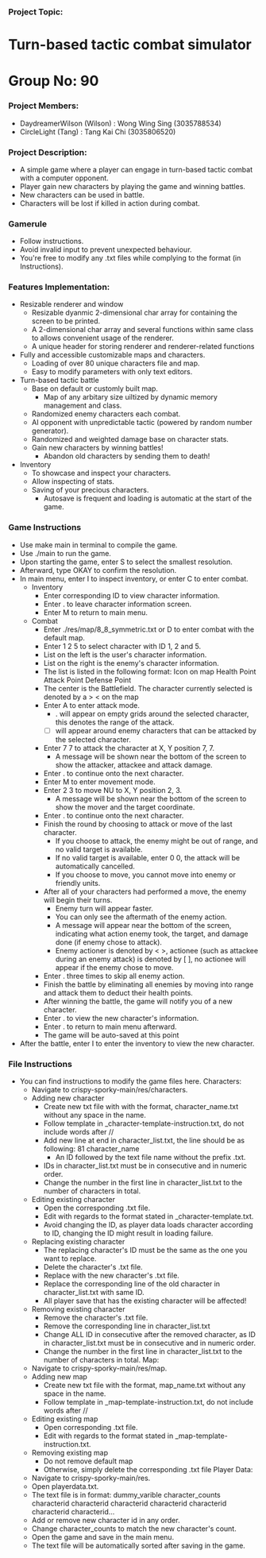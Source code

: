 ### Project Topic: ###
# Turn-based tactic combat simulator #  
# Group No: 90 #
### Project Members: ###
  - DaydreamerWilson (Wilson) : Wong Wing Sing (3035788534)
  - CircleLight (Tang) : Tang Kai Chi (3035806520)
### Project Description: ###
  - A simple game where a player can engage in turn-based tactic combat with a computer opponent.
  - Player gain new characters by playing the game and winning battles.
  - New characters can be used in battle.
  - Characters will be lost if killed in action during combat.
### Gamerule ###
  - Follow instructions.
  - Avoid invalid input to prevent unexpected behaviour.
  - You're free to modify any .txt files while complying to the format (in Instructions).
### Features Implementation: ###
  - Resizable renderer and window
    - Resizable dyanmic 2-dimensional char array for containing the screen to be printed.
    - A 2-dimensional char array and several functions within same class to allows convenient usage of the renderer.
    - A unique header for storing renderer and renderer-related functions
  - Fully and accessible customizable maps and characters.
    - Loading of over 80 unique characters file and map.
    - Easy to modify parameters with only text editors.
  - Turn-based tactic battle
    - Base on default or customly built map.
      - Map of any arbitary size uiltized by dynamic memory management and class.
    - Randomized enemy characters each combat.
    - AI opponent with unpredictable tactic (powered by random number generator).
    - Randomized and weighted damage base on character stats.
    - Gain new characters by winning battles!
      - Abandon old characters by sending them to death!
  - Inventory
    - To showcase and inspect your characters.
    - Allow inspecting of stats.
    - Saving of your precious characters.
      - Autosave is frequent and loading is automatic at the start of the game.
### Game Instructions ###
  - Use make main in terminal to compile the game.
  - Use ./main to run the game.
  - Upon starting the game, enter S to select the smallest resolution.
  - Afterward, type OKAY to confirm the resolution.
  - In main menu, enter I to inspect inventory, or enter C to enter combat.
    - Inventory
      - Enter corresponding ID to view character information.
      - Enter . to leave character information screen.
      - Enter M to return to main menu.
    - Combat
      - Enter ./res/map/8_8_symmetric.txt or D to enter combat with the default map.
      - Enter 1 2 5 to select character with ID 1, 2 and 5.
      - List on the left is the user's character information.
      - List on the right is the enemy's character information.
      - The list is listed in the following format:
        Icon on map
        Health Point
        Attack Point
        Defense Point
      - The center is the Battlefield.
        The character currently selected is denoted by a >  < on the map
      - Enter A to enter attack mode.
        - . will appear on empty grids around the selected character, this denotes the range of the attack.
        - [  ] will appear around enemy characters that can be attacked by the selected character.
      - Enter 7 7 to attack the character at X, Y position 7, 7.
        - A message will be shown near the bottom of the screen to show the attacker, attackee and attack damage.
      - Enter . to continue onto the next character.
      - Enter M to enter movement mode.
      - Enter 2 3 to move NU to X, Y position 2, 3.
        - A message will be shown near the bottom of the screen to show the mover and the target coordinate.
      - Enter . to continue onto the next character.
      - Finish the round by choosing to attack or move of the last character.
        - If you choose to attack, the enemy might be out of range, and no valid target is available.
        - If no valid target is available, enter 0 0, the attack will be automatically cancelled.
        - If you choose to move, you cannot move into enemy or friendly units.
      - After all of your characters had performed a move, the enemy will begin their turns.
        - Enemy turn will appear faster.
        - You can only see the aftermath of the enemy action.
        - A message will appear near the bottom of the screen, indicating what action enemy took, the target, and damage done (if enemy chose to attack).
        - Enemy actioner is denoted by <  >, actionee (such as attackee during an enemy attack) is denoted by [  ], no actionee will appear if the enemy chose to move.
      - Enter . three times to skip all enemy action.
      - Finish the battle by eliminating all enemies by moving into range and attack them to deduct their health points.
      - After winning the battle, the game will notify you of a new character.
      - Enter . to view the new character's information.
      - Enter . to return to main menu afterward.
      - The game will be auto-saved at this point
  - After the battle, enter I to enter the inventory to view the new character.
### File Instructions ###
  - You can find instructions to modify the game files here.
  Characters:
    - Navigate to crispy-sporky-main/res/characters.
    - Adding new character
      - Create new txt file with with the format, character_name.txt without any space in the name.
      - Follow template in _character-template-instruction.txt, do not include words after //
      - Add new line at end in character_list.txt, the line should be as following:
        81 character_name
        - An ID followed by the text file name without the prefix .txt.
      - IDs in character_list.txt must be in consecutive and in numeric order.
      - Change the number in the first line in character_list.txt to the number of characters in total.
    - Editing existing character
      - Open the corresponding .txt file.
      - Edit with regards to the format stated in _character-template.txt.
      - Avoid changing the ID, as player data loads character according to ID, changing the ID might result in loading failure.
    - Replacing existing character
      - The replacing character's ID must be the same as the one you want to replace.
      - Delete the character's .txt file.
      - Replace with the new character's .txt file.
      - Replace the corresponding line of the old character in character_list.txt with same ID.
      - All player save that has the existing character will be affected!
    - Removing existing character
      - Remove the character's .txt file.
      - Remove the corresponding line in character_list.txt
      - Change ALL ID in consecutive after the removed character, as ID in character_list.txt must be in consecutive and in numeric order.
      - Change the number in the first line in character_list.txt to the number of characters in total.
  Map:
    - Navigate to crispy-sporky-main/res/map.
    - Adding new map
      - Create new txt file with the format, map_name.txt without any space in the name.
      - Follow template in _map-template-instruction.txt, do not include words after //
    - Editing existing map
      - Open corresponding .txt file.
      - Edit with regards to the format stated in _map-template-instruction.txt.
    - Removing existing map
      - Do not remove default map
      - Otherwise, simply delete the corresponding .txt file
  Player Data:
    - Navigate to crispy-sporky-main/res.
    - Open playerdata.txt.
    - The text file is in format:
      dummy_varible character_counts
      characterid characterid characterid characterid characterid characterid characterid...
    - Add or remove new character id in any order.
    - Change character_counts to match the new character's count.
    - Open the game and save in the main menu.
    - The text file will be automatically sorted after saving in the game.

